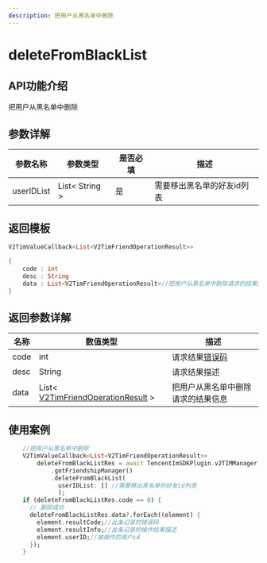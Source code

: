 ```yaml
---
description: 把用户从黑名单中删除
---
```


# deleteFromBlackList

## API功能介绍

把用户从黑名单中删除

## 参数详解

| 参数名称       | 参数类型           | 是否必填 | 描述             |
| ---------- | -------------- | ---- | -------------- |
| userIDList | List< String > | 是    | 需要移出黑名单的好友id列表 |

## 返回模板

```dart
V2TimValueCallback<List<V2TimFriendOperationResult>>

{
    code : int
    desc : String
    data : List<V2TimFriendOperationResult>//把用户从黑名单中删除请求的结果信息
}
```

## 返回参数详解

| 名称   | 数值类型                                                   | 描述                                                             |
| ---- | ------------------------------------------------------ | -------------------------------------------------------------- |
| code | int                                                    | 请求结果[错误码](https://cloud.tencent.com/document/product/269/1671) |
| desc | String                                                 | 请求结果描述                                                         |
| data | List< [V2TimFriendOperationResult](broken-reference) > | 把用户从黑名单中删除请求的结果信息                                              |

## 使用案例  &#x20;

```dart
    //把用户从黑名单中删除
    V2TimValueCallback<List<V2TimFriendOperationResult>>
        deleteFromBlackListRes = await TencentImSDKPlugin.v2TIMManager
            .getFriendshipManager()
            .deleteFromBlackList(
              userIDList: [] //需要移出黑名单的好友id列表
              );
    if (deleteFromBlackListRes.code == 0) {
      // 删除成功
      deleteFromBlackListRes.data?.forEach((element) {
        element.resultCode;//此条记录的错误码
        element.resultInfo;//此条记录的操作结果描述
        element.userID;//被操作的用户id
      });
    }
```
